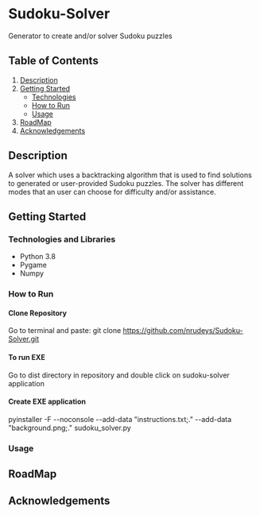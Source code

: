 # Sudoku-Solver

Generator to create and/or solver Sudoku puzzles

## Table of Contents
1. [Description](#description)
2. [Getting Started](#gettingstarted)
    * [Technologies](#technologies)
    * [How to Run](#howtorun)
    * [Usage](#usage)
3. [RoadMap](#roadmap)
4. [Acknowledgements](#acknowledgements)

## Description
A solver which uses a backtracking algorithm that is used to find solutions to 
generated or user-provided Sudoku puzzles. The solver has different modes that 
an user can choose for difficulty and/or assistance.

## Getting Started
### Technologies and Libraries
* Python 3.8
* Pygame
* Numpy
### How to Run
#### Clone Repository
Go to terminal and paste:
git clone https://github.com/nrudeys/Sudoku-Solver.git

#### To run EXE
Go to dist directory in repository and double click on sudoku-solver
application

#### Create EXE application
pyinstaller -F --noconsole --add-data "instructions.txt;." --add-data "background.png;." sudoku_solver.py

### Usage

## RoadMap
## Acknowledgements

